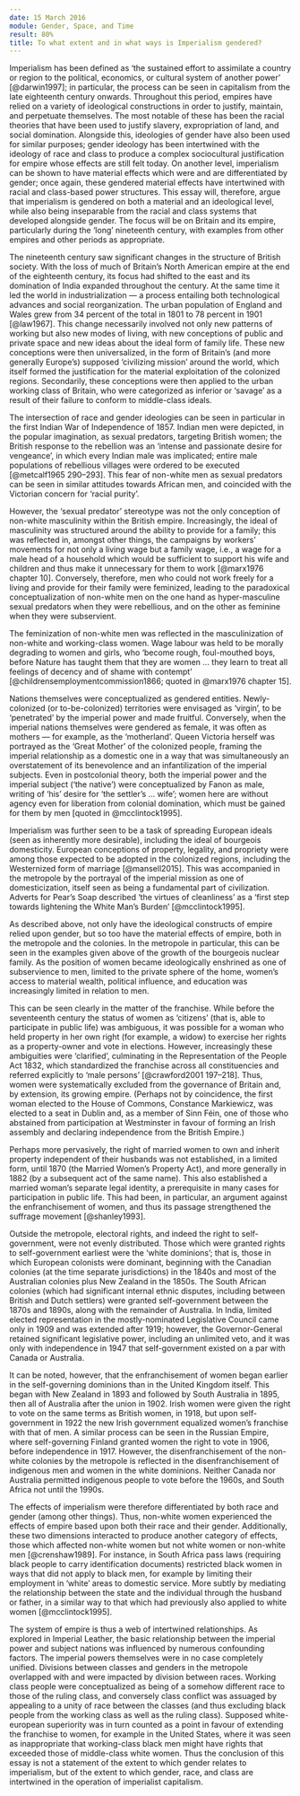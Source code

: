 ```yaml
---
date: 15 March 2016
module: Gender, Space, and Time
result: 80%
title: To what extent and in what ways is Imperialism gendered?
---
```


Imperialism has been defined as ‘the sustained effort to assimilate a country or region to the political, economics, or cultural system of another power’ [@darwin1997]; in particular, the process can be seen in capitalism from the late eighteenth century onwards. Throughout this period, empires have relied on a variety of ideological constructions in order to justify, maintain, and perpetuate themselves. The most notable of these has been the racial theories that have been used to justify slavery, expropriation of land, and social domination. Alongside this, ideologies of gender have also been used for similar purposes; gender ideology has been intertwined with the ideology of race and class to produce a complex sociocultural justification for empire whose effects are still felt today. On another level, imperialism can be shown to have material effects which were and are differentiated by gender; once again, these gendered material effects have intertwined with racial and class-based power structures. This essay will, therefore, argue that imperialism is gendered on both a material and an ideological level, while also being inseparable from the racial and class systems that developed alongside gender. The focus will be on Britain and its empire, particularly during the ‘long’ nineteenth century, with examples from other empires and other periods as appropriate.

The nineteenth century saw significant changes in the structure of British society. With the loss of much of Britain’s North American empire at the end of the eighteenth century, its focus had shifted to the east and its domination of India expanded throughout the century. At the same time it led the world in industrialization — a process entailing both technological advances and social reorganization. The urban population of England and Wales grew from 34 percent of the total in 1801 to 78 percent in 1901 [@law1967]. This change necessarily involved not only new patterns of working but also new modes of living, with new conceptions of public and private space and new ideas about the ideal form of family life. These new conceptions were then universalized, in the form of Britain’s (and more generally Europe’s) supposed ‘civilizing mission’ around the world, which itself formed the justification for the material exploitation of the colonized regions. Secondarily, these conceptions were then applied to the urban working class of Britain, who were categorized as inferior or ‘savage’ as a result of their failure to conform to middle-class ideals.

The intersection of race and gender ideologies can be seen in particular in the first Indian War of Independence of 1857. Indian men were depicted, in the popular imagination, as sexual predators, targeting British women; the British response to the rebellion was an ‘intense and passionate desire for vengeance’, in which every Indian male was implicated; entire male populations of rebellious villages were ordered to be executed [@metcalf1965 290–293]. This fear of non-white men as sexual predators can be seen in similar attitudes towards African men, and coincided with the Victorian concern for ‘racial purity’.

However, the ‘sexual predator’ stereotype was not the only conception of non-white masculinity within the British empire. Increasingly, the ideal of masculinity was structured around the ability to provide for a family; this was reflected in, amongst other things, the campaigns by workers’ movements for not only a living wage but a family wage, i.e., a wage for a male head of a household which would be sufficient to support his wife and children and thus make it unnecessary for them to work [@marx1976 chapter 10]. Conversely, therefore, men who could not work freely for a living and provide for their family were feminized, leading to the paradoxical conceptualization of non-white men on the one hand as hyper-masculine sexual predators when they were rebellious, and on the other as feminine when they were subservient.

The feminization of non-white men was reflected in the masculinization of non-white and working-class women. Wage labour was held to be morally degrading to women and girls, who ‘become rough, foul-mouthed boys, before Nature has taught them that they are women … they learn to treat all feelings of decency and of shame with contempt’ [@childrensemploymentcommission1866; quoted in @marx1976 chapter 15].

Nations themselves were conceptualized as gendered entities. Newly-colonized (or to-be-colonized) territories were envisaged as ‘virgin’, to be ‘penetrated’ by the imperial power and made fruitful. Conversely, when the imperial nations themselves were gendered as female, it was often as mothers — for example, as the ‘motherland’. Queen Victoria herself was portrayed as the ‘Great Mother’ of the colonized people, framing the imperial relationship as a domestic one in a way that was simultaneously an overstatement of its benevolence and an infantilization of the imperial subjects. Even in postcolonial theory, both the imperial power and the imperial subject (‘the native’) were conceptualized by Fanon as male, writing of ‘his’ desire for ‘the settler’s … wife’; women here are without agency even for liberation from colonial domination, which must be gained for them by men [quoted in @mcclintock1995].

Imperialism was further seen to be a task of spreading European ideals (seen as inherently more desirable), including the ideal of bourgeois domesticity. European conceptions of property, legality, and propriety were among those expected to be adopted in the colonized regions, including the Westernized form of marriage [@mansell2015]. This was accompanied in the metropole by the portrayal of the imperial mission as one of domesticization, itself seen as being a fundamental part of civilization. Adverts for Pear’s Soap described ‘the virtues of cleanliness’ as a ‘first step towards lightening the White Man’s Burden’ [@mcclintock1995].

As described above, not only have the ideological constructs of empire relied upon gender, but so too have the material effects of empire, both in the metropole and the colonies. In the metropole in particular, this can be seen in the examples given above of the growth of the bourgeois nuclear family. As the position of women became ideologically enshrined as one of subservience to men, limited to the private sphere of the home, women’s access to material wealth, political influence, and education was increasingly limited in relation to men.

This can be seen clearly in the matter of the franchise. While before the seventeenth century the status of women as ‘citizens’ (that is, able to participate in public life) was ambiguous, it was possible for a woman who held property in her own right (for example, a widow) to exercise her rights as a property-owner and vote in elections. However, increasingly these ambiguities were ‘clarified’, culminating in the Representation of the People Act 1832, which standardized the franchise across all constituencies and referred explicitly to ‘male persons’ [@crawford2001 197–218]. Thus, women were systematically excluded from the governance of Britain and, by extension, its growing empire. (Perhaps not by coincidence, the first woman elected to the House of Commons, Constance Markiewicz, was elected to a seat in Dublin and, as a member of Sinn Féin, one of those who abstained from participation at Westminster in favour of forming an Irish assembly and declaring independence from the British Empire.)

Perhaps more pervasively, the right of married women to own and inherit property independent of their husbands was not established, in a limited form, until 1870 (the Married Women’s Property Act), and more generally in 1882 (by a subsequent act of the same name). This also established a married woman’s separate legal identity, a prerequisite in many cases for participation in public life. This had been, in particular, an argument against the enfranchisement of women, and thus its passage strengthened the suffrage movement [@shanley1993].

Outside the metropole, electoral rights, and indeed the right to self-government, were not evenly distributed. Those which were granted rights to self-government earliest were the ‘white dominions’; that is, those in which European colonists were dominant, beginning with the Canadian colonies (at the time separate jurisdictions) in the 1840s and most of the Australian colonies plus New Zealand in the 1850s. The South African colonies (which had significant internal ethnic disputes, including between British and Dutch settlers) were granted self-government between the 1870s and 1890s, along with the remainder of Australia. In India, limited elected representation in the mostly-nominated Legislative Council came only in 1909 and was extended after 1919; however, the Governor-General retained significant legislative power, including an unlimited veto, and it was only with independence in 1947 that self-government existed on a par with Canada or Australia.

It can be noted, however, that the enfranchisement of women began earlier in the self-governing dominions than in the United Kingdom itself. This began with New Zealand in 1893 and followed by South Australia in 1895, then all of Australia after the union in 1902. Irish women were given the right to vote on the same terms as British women, in 1918, but upon self-government in 1922 the new Irish government equalized women’s franchise with that of men. A similar process can be seen in the Russian Empire, where self-governing Finland granted women the right to vote in 1906, before independence in 1917. However, the disenfranchisement of the non-white colonies by the metropole is reflected in the disenfranchisement of indigenous men and women in the white dominions. Neither Canada nor Australia permitted indigenous people to vote before the 1960s, and South Africa not until the 1990s.

The effects of imperialism were therefore differentiated by both race and gender (among other things). Thus, non-white women experienced the effects of empire based upon both their race and their gender. Additionally, these two dimensions interacted to produce another category of effects, those which affected non-white women but not white women or non-white men [@crenshaw1989]. For instance, in South Africa pass laws (requiring black people to carry identification documents) restricted black women in ways that did not apply to black men, for example by limiting their employment in ‘white’ areas to domestic service. More subtly by mediating the relationship between the state and the individual through the husband or father, in a similar way to that which had previously also applied to white women [@mcclintock1995].

The system of empire is thus a web of intertwined relationships. As explored in Imperial Leather, the basic relationship between the imperial power and subject nations was influenced by numerous confounding factors. The imperial powers themselves were in no case completely unified. Divisions between classes and genders in the metropole overlapped with and were impacted by division between races. Working class people were conceptualized as being of a somehow different race to those of the ruling class, and conversely class conflict was assuaged by appealing to a unity of race between the classes (and thus excluding black people from the working class as well as the ruling class). Supposed white-european superiority was in turn counted as a point in favour of extending the franchise to women, for example in the United States, where it was seen as inappropriate that working-class black men might have rights that exceeded those of middle-class white women. Thus the conclusion of this essay is not a statement of the extent to which gender relates to imperialism, but of the extent to which gender, race, and class are intertwined in the operation of imperialist capitalism.
